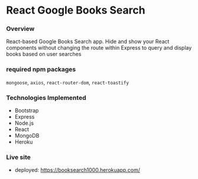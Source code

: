 # React Google Books Search

### Overview

React-based Google Books Search app. Hide and show your React components without changing the route within Express to query and display books based on user searches

### required npm packages

`mongoose`, `axios`, `react-router-dom`, `react-toastify`

### Technologies Implemented

- Bootstrap
- Express
- Node.js
- React
- MongoDB
- Heroku

### Live site

- deployed: https://booksearch1000.herokuapp.com/
